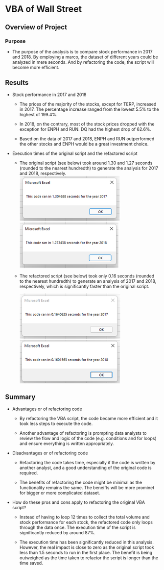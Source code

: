 # VBA of Wall Street

## Overview of Project
### Purpose
-   The purpose of the analysis is to compare stock performance in 2017 and 2018. By employing a marco, the dataset of different years could be analyzed in mere seconds.  And by refactoring the code, the script will become more efficient.

## Results
-   Stock performance in 2017 and 2018
    -   The prices of the majority of the stocks, except for TERP, increased in 2017.  The percentage increase ranged from the lowest 5.5% to the highest of 199.4%.

    -   In 2018, on the contrary, most of the stock prices dropped with the exception for ENPH and RUN.  DQ had the highest drop of 62.6%.

    - 	Based on the data of 2017 and 2018, ENPH and RUN outperformed the other stocks and ENPH would be a great investment choice.

-   Execution times of the original script and the refactored script
    -   The original script (see below) took around 1.30 and 1.27 seconds (rounded to the nearest hundredth) to generate the analysis for 2017 and 2018, respectively.  
        ![VBA_Challenge_2017_Original](https://github.com/SzeWingChan/stocks-analysis/blob/main/Resources/VBA_Challenge_2017_Original.png)
        ![VBA_Challenge_2018_Original](https://github.com/SzeWingChan/stocks-analysis/blob/main/Resources/VBA_Challenge_2018_Original.png)
    -   The refactored script (see below) took only 0.16 seconds (rounded to the nearest hundredth) to generate an analysis of 2017 and 2018, respectively, which is significantly  faster than the original script.

        ![VBA_Challenge_2017](https://github.com/SzeWingChan/stocks-analysis/blob/main/Resources/VBA_Challenge_2017.png)
        ![VBA_Challenge_2018](https://github.com/SzeWingChan/stocks-analysis/blob/main/Resources/VBA_Challenge_2018.png)
        
## Summary

-   Advantages or of refactoring code
    -   By refactoring the VBA script, the code became more efficient and it took less steps to execute the code.

    -   Another advantage of refactoring is prompting data analysts to review the flow and logic of the code (e.g. conditions and for loops) and ensure everything is written appropriately.

-   Disadvantages or of refactoring code
    -   Refactoring the code takes time, especially if the code is written by another analyst, and a good understanding of the original code is required.

    -	The benefits of refactoring the code might be minimal as the functionality remains the same.  The beneifts will be more prominet for bigger or more complicated dataset.

- How do these pros and cons apply to refactoring the original VBA script?
    -   Instead of having to loop 12 times to collect the total volume and stock performance for each stock, the refactored code only loops through the data once.  The execution time of the script is significantly reduced by around 87%.

    -   The execution time has been significantly reduced in this analysis.  However, the real impact is close to zero as the original script took less than 1.5 seconds to run in the first place.  The benefit is being outweighed as the time taken to refactor the script is longer than the time saved.
